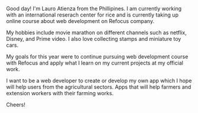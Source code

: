 Good day!
I'm Lauro Atienza from the Phillipines. I am currently working with an international reserach center for rice and is currently taking up online course about web development on Refocus company.

My hobbies include movie marathon on different channels such as netflix, Disney, and Prime video. I also love collecting stamps and miniature toy cars.

My goals for this year were to continue pursuing web development course with Refocus and apply what I learn on my current projects at my official work.

I want to be a web developer to create or develop my own app which I hope will help users from the agricultural sectors. Apps that will help farmers and extension workers with their farming works.

Cheers!